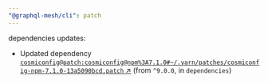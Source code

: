 ```yaml
---
"@graphql-mesh/cli": patch
---
```

dependencies updates:
  - Updated dependency [`cosmiconfig@patch:cosmiconfig@npm%3A7.1.0#~/.yarn/patches/cosmiconfig-npm-7.1.0-13a5090bcd.patch` ↗︎](https://www.npmjs.com/package/cosmiconfig/v/3.0.0) (from `^9.0.0`, in `dependencies`)
